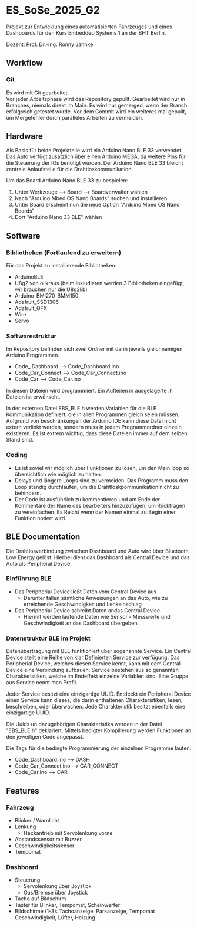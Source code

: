 # ES_SoSe_2025_G2
 Projekt zur Entwicklung eines automatisierten Fahrzeuges und eines Dashboards für den Kurs Embedded Systems 1 an der BHT Berlin.

 Dozent: Prof. Dr.-Ing. Ronny Jahnke

## Workflow

### Git

Es wird mit Git gearbeitet.  
Vor jeder Arbeitsphase wird das Repository gepullt.
Gearbeitet wird nur in Branches, niemals direkt im Main. Es wird nur gemerged, wenn der Branch erfolgreich getestet wurde.
Vor dem Commit wird ein weiteres mal gepullt, um Mergefehler durch paralleles Arbeiten zu vermeiden.

## Hardware

Als Basis für beide Projektteile wird ein Arduino Nano BLE 33 verwendet. Das Auto verfügt zusätzlich über einen Arduino MEGA, da weitere Pins für die Steuerung der IOs benötigt wurden. Der Arduino Nano BLE 33 bleicht zentrale Anlaufstelle für die Drahtloskommunikation.

Um das Board Arduino Nano BLE 33 zu bespielen:
 1. Unter Werkzeuge --> Board --> Boardverwalter wählen
 2. Nach "Arduino Mbed OS Nano Boards" suchen und installieren
 3. Unter Board erscheint nun die neue Option "Arduino Mbed OS Nano Boards"
 4. Dort "Arduino Nano 33 BLE" wählen

## Software

### Bibliotheken (Fortlaufend zu erweitern)

Für das Projekt zu installierende Bibliotheken:
- ArduinoBLE
- U8g2 von olikraus (beim Inkludieren werden 3 Bibliotheken eingefügt, wir brauchen nur die U8g2lib)
- Arduino_BMI270_BMM150
- Adafruit_SSD1306
- Adafruit_GFX
- Wire
- Servo

### Softwarestruktur

Im Repository befinden sich zwei Ordner mit darin jeweils gleichnamigen Arduino Programmen.
- Code_ Dashboard --> Code_Dashboard.ino
- Code_Car_Connect --> Code_Car_Connect.ino
- Code_Car --> Code_Car.ino

In diesen Dateien wird programmiert. Ein Aufteilen in ausgelagerte .h Dateien ist erwünscht.  

In der externen Datei EBS_BLE.h werden Variablen für die BLE Kommunikation definiert, die in allen Programmen gleich seien müssen. Aufgrund von beschränkungen der Arduino IDE kann diese Datei nicht extern verlinkt werden, sondern muss in jedem Programmordner einzeln existieren. Es ist extrem wichtig, dass diese Dateien immer auf dem selben Stand sind.

### Coding

- Es ist soviel wir möglich über Funktionen zu lösen, um den Main loop so übersichtlich wie möglich zu halten.
- Delays und längere Loops sind zu vermeiden. Das Programm muss den Loop ständig durchlaufen, um die Drahtloskpommunikation nicht zu behindern.
- Der Code ist ausführlich zu kommentieren und am Ende der Kommentare der Name des bearbeiters hinzuzufügen, um Rückfragen zu vereinfachen. Es Reicht wenn der Namen einmal zu Begin einer Funktion notiert wird.

## BLE Documentation

Die Drahtlosverbindung zwischen Dashboard und Auto wird über Bluetooth Low Energy gelöst. 
Hierbei dient das Dashboard als Central Device und das Auto als Peripheral Device.

### Einführung BLE

- Das Peripherial Device ließt Daten vom Central Device aus
	- Darunter fallen sämtliche Anweisungen an das Auto, wie zu erreichende Geschwindigkeit und Lenkeinschlag
- Das Peripherial Device schreibt Daten andas Central Device.
	- Hiermit werden laufende Daten wie Sensor - Messwerte und Geschwindigkeit an das Dashboard übergeben.

### Datenstruktur BLE im Projekt

Datenübertragung mit BLE funktioniert über sogenannte Service.
Ein Central Device stellt eine Reihe von klar Definierten Service zur verfügung. 
Das Peripherial Device, welches diesen Service kennt, kann mit dem Central Device eine Verbindung aufbauen.
Service bestehen aus so genannten Charakteristiken, welche im Endeffekt einzelne Variablen sind.
Eine Gruppe aus Service nennt man Profil.

Jeder Service besitzt eine einzigartige UUID. Entdeckt ein Peripheral Device einen Service kann dieses, die darin enthaltenen Charakteristiken, lesen, beschreiben, oder überwachen.
Jede Charakteristik besitzt ebenfalls eine einzigartige UUID.

Die Uuids un dazugehörigen Charakteristika werden in der Datei "EBS_BLE.h" deklariert. Mittels bedigter Kompilierung werden Funktionen an den jeweiligen Code angepasst.

Die Tags für die bedingte Programmierung der einzelnen Programme lauten:
- Code_Dashboard.ino --> DASH
- Code_Car_Connect.ino --> CAR_CONNECT
- Code_Car.ino --> CAR

## Features

### Fahrzeug

- Blinker / Warnlicht
- Lenkung
	- Heckantrieb mit Servolenkung vorne
- Abstandssensor mit Buzzer
- Geschwindigkeitssensor
- Tempomat

### Dashboard

- Steuerung
	- Servolenkung über Joystick
	- Gas/Bremse über Joystick
- Tacho auf Bildschirm 
- Taster für Blinker, Tempomat, Scheinwerfer
- Bildschirme (1-3): Tachoanzeige, Parkanzeige, Tempomat Geschwindigkeit, Lüfter, Heizung